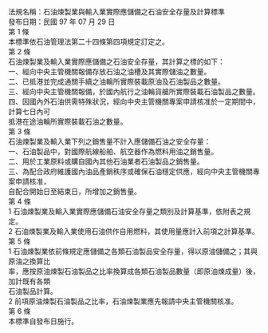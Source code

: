 法規名稱：石油煉製業與輸入業實際應儲備之石油安全存量及計算標準  
發布日期：民國 97 年 07 月 29 日  
第 1 條  
本標準依石油管理法第二十四條第四項規定訂定之。  
第 2 條  
石油煉製業及輸入業實際應儲備之石油安全存量，其計算之標的如下：  
一、經向中央主管機關報備存放石油之油槽及其實際儲油之數量。  
二、已抵港並完成通關手續之油輪所實際裝載原油及石油製品之數量。  
三、經向中央主管機關報備，於國內航行之油輪貨艙所實際裝載石油製品之數量。  
四、因國內外石油供需特殊狀況，經向中央主管機關專案申請核准於一定期間中，計算七日內可  
抵港在途油輪所實際裝載石油之數量。  
第 3 條  
石油煉製業及輸入業下列之銷售量不計入應儲備石油之安全存量：  
一、石油製品中，對國際航線船舶、航空器作為燃料用油之銷售量。  
二、用於工業原料或購自國內其他石油業者石油製品之銷售量。  
三、為配合政府維護國內油品產銷秩序或確保石油穩定供應，經向中央主管機關專案申請核准，  
自配合開始日至結束日，所增加之銷售量。  
第 4 條  
1 石油煉製業及輸入業實際應儲備石油安全存量之類別及計算基準，依附表之規定。  
2 石油煉製業及輸入業使用石油供作自用燃料，其使用量應計入前項之計算基準。  
第 5 條  
1 石油煉製業依前條規定應儲備之各類石油製品安全存量，得以原油儲備之；其與原油之換算比  
率，應按原油煉製石油製品之比率換算成各類石油製品數量（即原油煉成量）後，加計既有各類  
石油製品計算。  
2 前項原油煉製石油製品之比率，石油煉製業應先報請中央主管機關核准。  
第 6 條  
本標準自發布日施行。  


